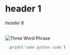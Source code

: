 # header 1
###### header 6
![Three Word Phrase](https://threewordphrase.com/argument.gif)

``` python
  print('some python code')
```
